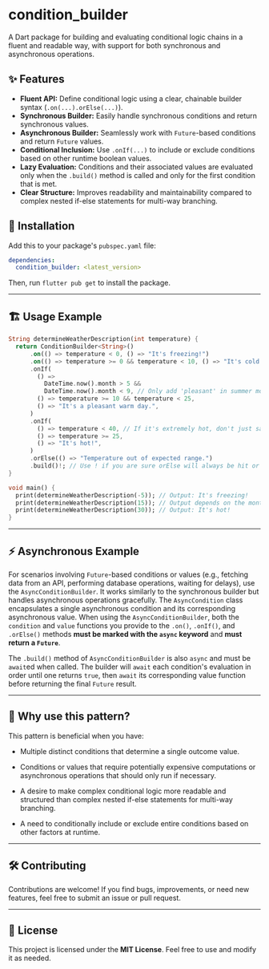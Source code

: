 # condition_builder

A Dart package for building and evaluating conditional logic chains in a fluent and readable way, with support for both synchronous and asynchronous operations.

## ✨ Features

-   **Fluent API:** Define conditional logic using a clear, chainable builder syntax (`.on(...).orElse(...)`).
-   **Synchronous Builder:** Easily handle synchronous conditions and return synchronous values.
-   **Asynchronous Builder:** Seamlessly work with `Future`-based conditions and return `Future` values.
-   **Conditional Inclusion:** Use `.onIf(...)` to include or exclude conditions based on other runtime boolean values.
-   **Lazy Evaluation:** Conditions and their associated values are evaluated only when the `.build()` method is called and only for the first condition that is met.
-   **Clear Structure:** Improves readability and maintainability compared to complex nested if-else statements for multi-way branching.

## 🚀 Installation

Add this to your package's `pubspec.yaml` file:

```yaml
dependencies:
  condition_builder: <latest_version>
```

Then, run `flutter pub get` to install the package.

---

## 🏗️ Usage Example

```dart
String determineWeatherDescription(int temperature) {
  return ConditionBuilder<String>()
      .on(() => temperature < 0, () => "It's freezing!")
      .on(() => temperature >= 0 && temperature < 10, () => "It's cold.")
      .onIf(
        () =>
          DateTime.now().month > 5 &&
          DateTime.now().month < 9, // Only add 'pleasant' in summer months
        () => temperature >= 10 && temperature < 25,
        () => "It's a pleasant warm day.",
      )
      .onIf(
        () => temperature < 40, // If it's extremely hot, don't just say "It's hot."
        () => temperature >= 25,
        () => "It's hot!",
      )
      .orElse(() => "Temperature out of expected range.")
      .build()!; // Use ! if you are sure orElse will always be hit or you handle null
}

void main() {
  print(determineWeatherDescription(-5)); // Output: It's freezing!
  print(determineWeatherDescription(15)); // Output depends on the month
  print(determineWeatherDescription(30)); // Output: It's hot!
}
```

---

## ⚡ Asynchronous Example

For scenarios involving `Future`-based conditions or values (e.g., fetching data from an API, performing database operations, waiting for delays), use the `AsyncConditionBuilder`. It works similarly to the synchronous builder but handles asynchronous operations gracefully. The `AsyncCondition` class encapsulates a single asynchronous condition and its corresponding asynchronous value. When using the `AsyncConditionBuilder`, both the `condition` and `value` functions you provide to the `.on()`, `.onIf()`, and `.orElse()` methods **must be marked with the `async` keyword** and **must return a `Future`**.

The `.build()` method of `AsyncConditionBuilder` is also `async` and must be `await`ed when called. The builder will `await` each condition's evaluation in order until one returns `true`, then `await` its corresponding value function before returning the final `Future` result.

---

## 🤔 Why use this pattern?

This pattern is beneficial when you have:

-   Multiple distinct conditions that determine a single outcome value.

-   Conditions or values that require potentially expensive computations or asynchronous operations that should only run if necessary.

-   A desire to make complex conditional logic more readable and structured than complex nested if-else statements for multi-way branching.

-   A need to conditionally include or exclude entire conditions based on other factors at runtime.

---

## 🛠️ Contributing

Contributions are welcome! If you find bugs, improvements, or need new features, feel free to submit an issue or pull request.

---

## 📜 License

This project is licensed under the **MIT License**. Feel free to use and modify it as needed.  